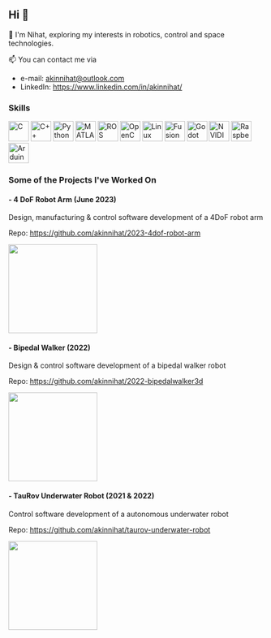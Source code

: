 ## Hi 👋

<!--
**akinnihat/akinnihat** is a ✨ _special_ ✨ repository because its `README.md` (this file) appears on your GitHub profile.

Here are some ideas to get you started:

- 🔭 I’m currently working on ...
- 🌱 I’m currently learning ...
- 👯 I’m looking to collaborate on ...
- 🤔 I’m looking for help with ...
- 💬 Ask me about ...
- 📫 How to reach me: ...
- 😄 Pronouns: ...
- ⚡ Fun fact: ...
-->

🔭 I'm Nihat, exploring my interests in robotics, control and space technologies.

📫 You can contact me via
- e-mail: akinnihat@outlook.com
- LinkedIn: https://www.linkedin.com/in/akinnihat/


### Skills

<p align="left">
  <img src="https://cdn.jsdelivr.net/gh/devicons/devicon/icons/c/c-original.svg" alt="C" width="40" height="40"/>
  <img src="https://cdn.jsdelivr.net/gh/devicons/devicon/icons/cplusplus/cplusplus-original.svg" alt="C++" width="40" height="40"/>
  <img src="https://cdn.jsdelivr.net/gh/devicons/devicon/icons/python/python-original.svg" alt="Python" width="40" height="40"/>
  <img src="https://cdn.jsdelivr.net/gh/devicons/devicon/icons/matlab/matlab-original.svg" alt="MATLAB" width="40" height="40"/>
  <img src="https://roboticsbackend.com/wp-content/uploads/2022/04/ros_logo.png" alt="ROS" height="40"/>
  <img src="https://cdn.jsdelivr.net/gh/devicons/devicon/icons/opencv/opencv-original.svg" alt="OpenCV" width="40" height="40"/>
  <img src="https://cdn.jsdelivr.net/gh/devicons/devicon/icons/linux/linux-original.svg" alt="Linux" width="40" height="40"/>
  <img src="https://seeklogo.com/images/A/autodesk-fusion-360-logo-7F72A76397-seeklogo.com.png" alt="Fusion 360" width="40" height="40"/>
  <img src="https://upload.wikimedia.org/wikipedia/commons/6/6a/Godot_icon.svg" alt="Godot" width="40" height="40"/>
  <img src="https://promwad.com/sites/default/files/nvidia-jetson.png" alt="NVIDIA Jetson" width="40" height="40"/>
  <img src="https://cdn.jsdelivr.net/gh/devicons/devicon/icons/raspberrypi/raspberrypi-original.svg" alt="Raspberry Pi" width="40" height="40"/>
  <img src="https://cdn.jsdelivr.net/gh/devicons/devicon/icons/arduino/arduino-original.svg" alt="Arduino" width="40" height="40"/>
</p>

### Some of the Projects I've Worked On
#### - 4 DoF Robot Arm (June 2023)
Design, manufacturing & control software development of a 4DoF robot arm

Repo: https://github.com/akinnihat/2023-4dof-robot-arm

<img src="https://github.com/user-attachments/assets/20513b2f-db65-467f-bff3-849c1272d893" width="175">

#### - Bipedal Walker (2022)
Design & control software development of a bipedal walker robot

Repo: https://github.com/akinnihat/2022-bipedalwalker3d

<img src="https://github.com/user-attachments/assets/fd4ad03d-e337-433d-9a67-aa7db39b8bee" width="175">

#### - TauRov Underwater Robot (2021 & 2022)
Control software development of a autonomous underwater robot

Repo: https://github.com/akinnihat/taurov-underwater-robot

<img src="https://github.com/user-attachments/assets/190e5f70-6ec7-42e8-8262-3aec82cbd818" width="175">
